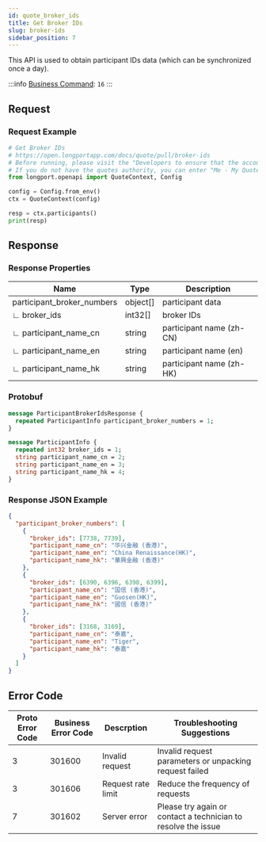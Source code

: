 ```yaml
---
id: quote_broker_ids
title: Get Broker IDs
slug: broker-ids
sidebar_position: 7
---
```


This API is used to obtain participant IDs data (which can be synchronized once a day).

<SDKLinks module="quote" klass="QuoteContext" method="participants" />

:::info
[Business Command](../../socket/biz-command): `16`
:::

## Request

### Request Example

```python
# Get Broker IDs
# https://open.longportapp.com/docs/quote/pull/broker-ids
# Before running, please visit the "Developers to ensure that the account has the correct quotes authority.
# If you do not have the quotes authority, you can enter "Me - My Quotes - Store" to purchase the authority through the "LongPort" mobile app.
from longport.openapi import QuoteContext, Config

config = Config.from_env()
ctx = QuoteContext(config)

resp = ctx.participants()
print(resp)
```

## Response

### Response Properties

| Name                       | Type     | Description              |
| -------------------------- | -------- | ------------------------ |
| participant_broker_numbers | object[] | participant data         |
| ∟ broker_ids               | int32[]  | broker IDs               |
| ∟ participant_name_cn      | string   | participant name (zh-CN) |
| ∟ participant_name_en      | string   | participant name (en)    |
| ∟ participant_name_hk      | string   | participant name (zh-HK) |

### Protobuf

```protobuf
message ParticipantBrokerIdsResponse {
  repeated ParticipantInfo participant_broker_numbers = 1;
}

message ParticipantInfo {
  repeated int32 broker_ids = 1;
  string participant_name_cn = 2;
  string participant_name_en = 3;
  string participant_name_hk = 4;
}
```

### Response JSON Example

```json
{
  "participant_broker_numbers": [
    {
      "broker_ids": [7738, 7739],
      "participant_name_cn": "华兴金融 (香港)",
      "participant_name_en": "China Renaissance(HK)",
      "participant_name_hk": "華興金融 (香港)"
    },
    {
      "broker_ids": [6390, 6396, 6398, 6399],
      "participant_name_cn": "国信 (香港)",
      "participant_name_en": "Guosen(HK)",
      "participant_name_hk": "國信 (香港)"
    },
    {
      "broker_ids": [3168, 3169],
      "participant_name_cn": "泰嘉",
      "participant_name_en": "Tiger",
      "participant_name_hk": "泰嘉"
    }
  ]
}
```

## Error Code

| Proto Error Code | Business Error Code | Descrption         | Troubleshooting Suggestions                                   |
| ---------------- | ------------------- | ------------------ | ------------------------------------------------------------- |
| 3                | 301600              | Invalid request    | Invalid request parameters or unpacking request failed        |
| 3                | 301606              | Request rate limit | Reduce the frequency of requests                              |
| 7                | 301602              | Server error       | Please try again or contact a technician to resolve the issue |
